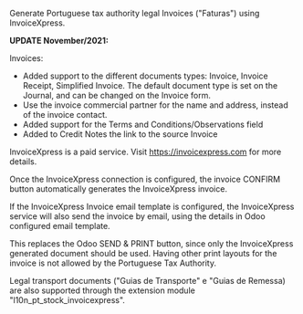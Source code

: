 Generate Portuguese tax authority legal Invoices ("Faturas") using
InvoiceXpress.

**UPDATE November/2021:**

Invoices:

- Added support to the different documents types: Invoice, Invoice
  Receipt, Simplified Invoice. The default document type is set on the
  Journal, and can be changed on the Invoice form.
- Use the invoice commercial partner for the name and address, instead
  of the invoice contact.
- Added support for the Terms and Conditions/Observations field
- Added to Credit Notes the link to the source Invoice

InvoiceXpress is a paid service. Visit <https://invoicexpress.com> for
more details.

Once the InvoiceXpress connection is configured, the invoice CONFIRM
button automatically generates the InvoiceXpress invoice.

If the InvoiceXpress Invoice email template is configured, the
InvoiceXpress service will also send the invoice by email, using the
details in Odoo configured email template.

This replaces the Odoo SEND & PRINT button, since only the InvoiceXpress
generated document should be used. Having other print layouts for the
invoice is not allowed by the Portuguese Tax Authority.

Legal transport documents ("Guias de Transporte" e "Guias de Remessa)
are also supported through the extension module
"l10n_pt_stock_invoicexpress".
